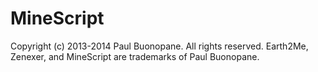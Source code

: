 MineScript
==========

Copyright (c) 2013-2014 Paul Buonopane.  All rights reserved.  Earth2Me, Zenexer, and MineScript are trademarks of Paul Buonopane.
